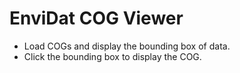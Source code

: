 # EnviDat COG Viewer

- Load COGs and display the bounding box of data.
- Click the bounding box to display the COG.
